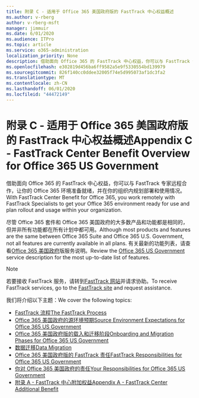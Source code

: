 ```yaml
---
title: 附录 C - 适用于 Office 365 美国政府版的 FastTrack 中心权益概述
ms.author: v-rberg
author: v-rberg-msft
manager: jimmuir
ms.date: 6/01/2020
ms.audience: ITPro
ms.topic: article
ms.service: o365-administration
localization_priority: None
description: 借助面向 Office 365 的 FastTrack 中心权益，你可以与 FastTrack 专家远程合作，让你的 Office 365 环境准备就绪，并在你的组织内规划部署和使用情况。
ms.openlocfilehash: e302819d456ba6ff9582a5e9f5330554bd139979
ms.sourcegitcommit: 826f140cc0ddee32005f74e5d995073af1dc3fa2
ms.translationtype: MT
ms.contentlocale: zh-CN
ms.lasthandoff: 06/01/2020
ms.locfileid: "44472149"
---
```

# <a name="appendix-c---fasttrack-center-benefit-overview-for-office-365-us-government"></a><span data-ttu-id="2c158-103">附录 C - 适用于 Office 365 美国政府版的 FastTrack 中心权益概述</span><span class="sxs-lookup"><span data-stu-id="2c158-103">Appendix C - FastTrack Center Benefit Overview for Office 365 US Government</span></span>

<span data-ttu-id="2c158-104">借助面向 Office 365 的 FastTrack 中心权益，你可以与 FastTrack 专家远程合作，让你的 Office 365 环境准备就绪，并在你的组织内规划部署和使用情况。</span><span class="sxs-lookup"><span data-stu-id="2c158-104">With FastTrack Center Benefit for Office 365, you work remotely with FastTrack Specialists to get your Office 365 environment ready for use and plan rollout and usage within your organization.</span></span> 
  
<span data-ttu-id="2c158-105">尽管 Office 365 套件和 Office 365 美国政府的大多数产品和功能都是相同的，但并非所有功能都在所有计划中都可用。</span><span class="sxs-lookup"><span data-stu-id="2c158-105">Although most products and features are the same between Office 365 Suite and Office 365 U.S. Government, not all features are currently available in all plans.</span></span> <span data-ttu-id="2c158-106">有关最新的功能列表，请查看[Office 365 美国政府](https://aka.ms/aboutgovcloud)版服务说明。</span><span class="sxs-lookup"><span data-stu-id="2c158-106">Review the [Office 365 US Government](https://aka.ms/aboutgovcloud) service description for the most up-to-date list of features.</span></span>

> [!NOTE]
> <span data-ttu-id="2c158-107">若要接收 FastTrack 服务，请转到[FastTrack 网站](https://go.microsoft.com/fwlink/?linkid=780698)并请求协助。</span><span class="sxs-lookup"><span data-stu-id="2c158-107">To receive FastTrack services, go to the [FastTrack site](https://go.microsoft.com/fwlink/?linkid=780698) and request assistance.</span></span>  

<span data-ttu-id="2c158-108">我们将介绍以下主题：</span><span class="sxs-lookup"><span data-stu-id="2c158-108">We cover the following topics:</span></span>
- [<span data-ttu-id="2c158-109">FastTrack 流程</span><span class="sxs-lookup"><span data-stu-id="2c158-109">The FastTrack Process</span></span>](O365-fasttrack-process.md) 
- [<span data-ttu-id="2c158-110">Office 365 美国政府的源环境预期</span><span class="sxs-lookup"><span data-stu-id="2c158-110">Source Environment Expectations for Office 365 US Government</span></span>](US-Gov-appendix-source-environment-expectations.md)   
- [<span data-ttu-id="2c158-111">Office 365 美国政府版的载入和迁移阶段</span><span class="sxs-lookup"><span data-stu-id="2c158-111">Onboarding and Migration Phases for Office 365 US Government</span></span>](US-Gov-appendix-onboarding-and-migration.md)
- [<span data-ttu-id="2c158-112">数据迁移</span><span class="sxs-lookup"><span data-stu-id="2c158-112">Data Migration</span></span>](O365-data-migration.md)    
- [<span data-ttu-id="2c158-113">Office 365 美国政府版的 FastTrack 责任</span><span class="sxs-lookup"><span data-stu-id="2c158-113">FastTrack Responsibilities for Office 365 US Government</span></span>](US-Gov-appendix-fasttrack-responsibilities.md)   
- [<span data-ttu-id="2c158-114">你对 Office 365 美国政府的责任</span><span class="sxs-lookup"><span data-stu-id="2c158-114">Your Responsibilities for Office 365 US Government</span></span>](US-Gov-appendix-your-responsibilities.md)    
- [<span data-ttu-id="2c158-115">附录 A - FastTrack 中心附加权益</span><span class="sxs-lookup"><span data-stu-id="2c158-115">Appendix A - FastTrack Center Additional Benefit</span></span>](O365-fasttrack-additional-benefits.md)
